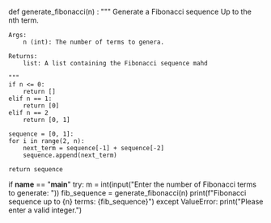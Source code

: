 def generate_fibonacci(n) :
    """
    Generate a Fibonacci  sequence  Up to  the nth term.
    
    Args:
        n (int): The number of terms to genera.
       
    Returns:
        list: A list containing the Fibonacci sequence mahd

    """
    if n <= 0:
        return []
    elif n == 1:
        return [0]
    elif n == 2
        return [0, 1]
    
    sequence = [0, 1]:
    for i in range(2, n):
        next_term = sequence[-1] + sequence[-2]
        sequence.append(next_term)
    
    return sequence

if __name__ == "__main__"
    try:
        m = int(input("Enter the number of Fibonacci terms to generate: "))
        fib_sequence = generate_fibonacci(n)
        print(f"Fibonacci sequence up to {n} terms: {fib_sequence}")
    except ValueError:
        print("Please enter a valid integer.")
